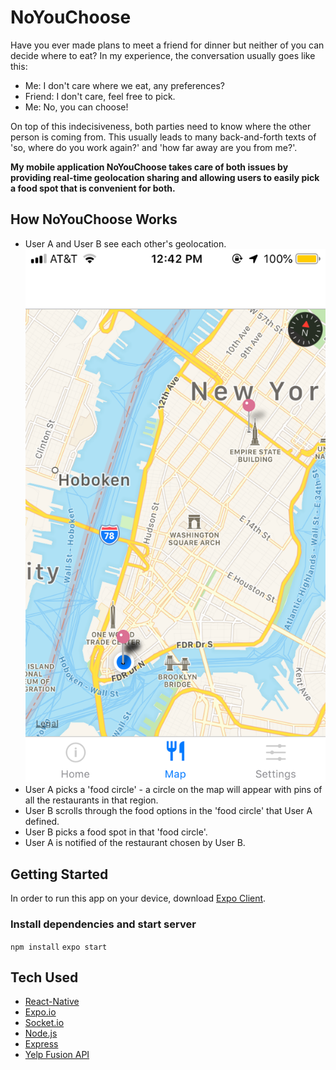# NoYouChoose
Have you ever made plans to meet a friend for dinner but neither of you can decide where to eat? In my experience, the conversation usually goes like this:
- Me: I don't care where we eat, any preferences?
- Friend: I don't care, feel free to pick.
- Me: No, you can choose!

On top of this indecisiveness, both parties need to know where the other person is coming from. This usually leads to many back-and-forth texts of 'so, where do you work again?' and 'how far away are you from me?'.

**My mobile application NoYouChoose takes care of both issues by providing real-time geolocation sharing and allowing users to easily pick a food spot that is convenient for both.**

## How NoYouChoose Works
* User A and User B see each other's geolocation.
![picture](/assets/images/IMG_1494_2.png)
* User A picks a 'food circle' - a circle on the map will appear with pins of all the restaurants in that region.
* User B scrolls through the food options in the 'food circle' that User A defined.
* User B picks a food spot in that 'food circle'.
* User A is notified of the restaurant chosen by User B.

## Getting Started
In order to run this app on your device, download [Expo Client](https://itunes.apple.com/us/app/expo-client/id982107779?mt=8).

### Install dependencies and start server
```npm install```
```expo start```

## Tech Used
* [React-Native](https://facebook.github.io/react-native/)
* [Expo.io](https://expo.io/)
* [Socket.io](https://socket.io/)
* [Node.js](https://nodejs.org/en/)
* [Express](https://expressjs.com/)
* [Yelp Fusion API](https://www.yelp.com/fusion)

